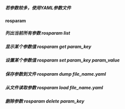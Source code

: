 ##### 若参数较多，使用YAML参数文件

#### rosparam

##### 列出当前所有参数  rosparam list

##### 显示某个参数值  rosparam get *param_key*

##### 设置某个参数值  rosparam set *param_key* *param_value*

##### 保存参数到文件  rosparam dump *file_name.yaml*

##### 从文件读取参数  rosparam load *file_name.yaml*

##### 删除参数  rosparam delete *param_key*
